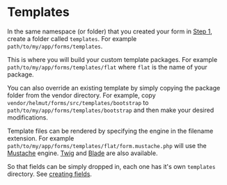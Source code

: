 # Templates

In the same namespace (or folder) that you created your form in [Step 1](/README.md#step-1), create a folder called `templates`. For example `path/to/my/app/forms/templates`.

This is where you will build your custom template packages. For example `path/to/my/app/forms/templates/flat` where `flat` is the name of your package. 

You can also override an existing template by simply copying the package folder from the vendor directory. For example, copy `vendor/helmut/forms/src/templates/bootstrap` to `path/to/my/app/forms/templates/bootstrap` and then make your desired modifications.

Template files can be rendered by specifying the engine in the filename extension. For example `path/to/my/app/forms/templates/flat/form.mustache.php` will use the [Mustache](http://mustache.github.io/) engine. [Twig](http://twig.sensiolabs.org/) and [Blade](http://laravel.com/docs/blade) are also available. 

So that fields can be simply dropped in, each one has it's own `templates` directory. See [creating fields](src/Fields/).